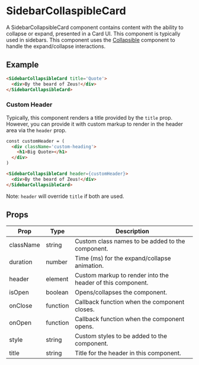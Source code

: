 # SidebarCollaspibleCard

A SidebarCollapsibleCard component contains content with the ability to collapse or expand, presented in a Card UI. This component is typically used in sidebars. This component uses the [Collapsible](../Collapsible) component to handle the expand/collapse interactions.


## Example

```html
<SidebarCollapsibleCard title='Quote'>
  <div>By the beard of Zeus!</div>
</SidebarCollapsibleCard>
```


### Custom Header

Typically, this component renders a title provided by the `title` prop. However, you can provide it with custom markup to render in the header area via the `header` prop.

```html
const customHeader = (
  <div className='custom-heading'>
    <h1>Big Quote></h1>
  </div>
)

<SidebarCollapsibleCard header={customHeader}>
  <div>By the beard of Zeus!</div>
</SidebarCollapsibleCard>
```

Note: `header` will override `title` if both are used.


## Props

| Prop | Type | Description |
| --- | --- | --- |
| className | string | Custom class names to be added to the component. |
| duration | number | Time (ms) for the expand/collapse animation. |
| header | element | Custom markup to render into the header of this component. |
| isOpen | boolean | Opens/collapses the component. |
| onClose | function | Callback function when the component closes. |
| onOpen | function | Callback function when the component opens. |
| style | string | Custom styles to be added to the component. |
| title | string | Title for the header in this component. |
